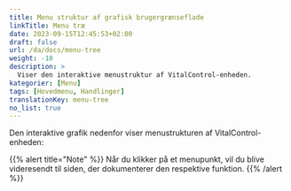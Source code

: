 ```yaml
---
title: Menu struktur af grafisk brugergrænseflade
linkTitle: Menu træ
date: 2023-09-15T12:45:53+02:00
draft: false
url: /da/docs/menu-tree
weight: -10
description: >
  Viser den interaktive menustruktur af VitalControl-enheden.
kategorier: [Menu]
tags: [Hovedmenu, Handlinger]
translationKey: menu-tree
no_list: true
---
```


Den interaktive grafik nedenfor viser menustrukturen af VitalControl-enheden:

{{% alert title="Note" %}}
Når du klikker på et menupunkt, vil du blive videresendt til siden, der dokumenterer den respektive funktion.
{{% /alert %}}

<object data="menu-tree.svg" type="image/svg+xml" width="1100" >
</object>
